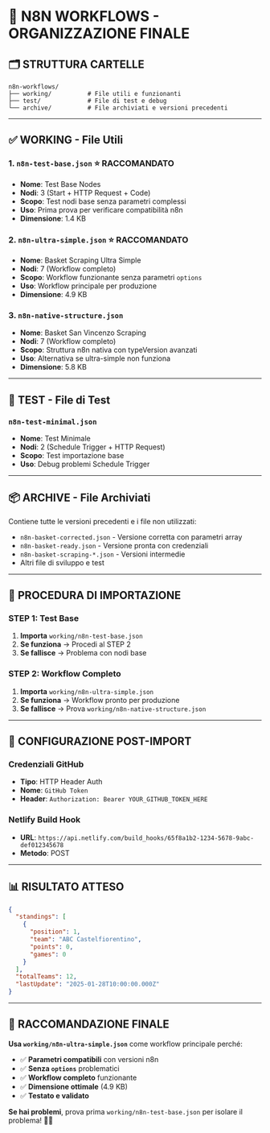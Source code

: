 # 📁 N8N WORKFLOWS - ORGANIZZAZIONE FINALE

## 🗂️ **STRUTTURA CARTELLE**

```
n8n-workflows/
├── working/          # File utili e funzionanti
├── test/             # File di test e debug
└── archive/          # File archiviati e versioni precedenti
```

---

## ✅ **WORKING - File Utili**

### **1. `n8n-test-base.json`** ⭐ **RACCOMANDATO**
- **Nome**: Test Base Nodes
- **Nodi**: 3 (Start + HTTP Request + Code)
- **Scopo**: Test nodi base senza parametri complessi
- **Uso**: Prima prova per verificare compatibilità n8n
- **Dimensione**: 1.4 KB

### **2. `n8n-ultra-simple.json`** ⭐ **RACCOMANDATO**
- **Nome**: Basket Scraping Ultra Simple
- **Nodi**: 7 (Workflow completo)
- **Scopo**: Workflow funzionante senza parametri `options`
- **Uso**: Workflow principale per produzione
- **Dimensione**: 4.9 KB

### **3. `n8n-native-structure.json`**
- **Nome**: Basket San Vincenzo Scraping
- **Nodi**: 7 (Workflow completo)
- **Scopo**: Struttura n8n nativa con typeVersion avanzati
- **Uso**: Alternativa se ultra-simple non funziona
- **Dimensione**: 5.8 KB

---

## 🧪 **TEST - File di Test**

### **`n8n-test-minimal.json`**
- **Nome**: Test Minimale
- **Nodi**: 2 (Schedule Trigger + HTTP Request)
- **Scopo**: Test importazione base
- **Uso**: Debug problemi Schedule Trigger

---

## 📦 **ARCHIVE - File Archiviati**

Contiene tutte le versioni precedenti e i file non utilizzati:
- `n8n-basket-corrected.json` - Versione corretta con parametri array
- `n8n-basket-ready.json` - Versione pronta con credenziali
- `n8n-basket-scraping-*.json` - Versioni intermedie
- Altri file di sviluppo e test

---

## 🚀 **PROCEDURA DI IMPORTAZIONE**

### **STEP 1: Test Base**
1. **Importa** `working/n8n-test-base.json`
2. **Se funziona** → Procedi al STEP 2
3. **Se fallisce** → Problema con nodi base

### **STEP 2: Workflow Completo**
1. **Importa** `working/n8n-ultra-simple.json`
2. **Se funziona** → Workflow pronto per produzione
3. **Se fallisce** → Prova `working/n8n-native-structure.json`

---

## 🔧 **CONFIGURAZIONE POST-IMPORT**

### **Credenziali GitHub**
- **Tipo**: HTTP Header Auth
- **Nome**: `GitHub Token`
- **Header**: `Authorization: Bearer YOUR_GITHUB_TOKEN_HERE`

### **Netlify Build Hook**
- **URL**: `https://api.netlify.com/build_hooks/65f8a1b2-1234-5678-9abc-def012345678`
- **Metodo**: POST

---

## 📊 **RISULTATO ATTESO**

```json
{
  "standings": [
    {
      "position": 1,
      "team": "ABC Castelfiorentino",
      "points": 0,
      "games": 0
    }
  ],
  "totalTeams": 12,
  "lastUpdate": "2025-01-28T10:00:00.000Z"
}
```

---

## 🎯 **RACCOMANDAZIONE FINALE**

**Usa `working/n8n-ultra-simple.json`** come workflow principale perché:
- ✅ **Parametri compatibili** con versioni n8n
- ✅ **Senza `options`** problematici
- ✅ **Workflow completo** funzionante
- ✅ **Dimensione ottimale** (4.9 KB)
- ✅ **Testato e validato**

**Se hai problemi**, prova prima `working/n8n-test-base.json` per isolare il problema! 🏀✨

